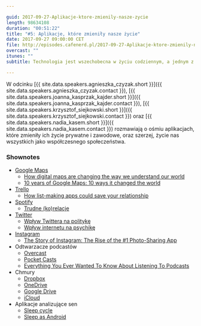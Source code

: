 ```yaml
---

guid: 2017-09-27-Aplikacje-ktore-zmienily-nasze-zycie
length: 98634108
duration: "00:51:22"
title: "#5: Aplikacje, które zmieniły nasze życie"
date: 2017-09-27 09:00:00 CET
file: http://episodes.cafenerd.pl/2017-09-27-Aplikacje-ktore-zmienily-nasze-zycie.mp3
overcast: ""
itunes: ""
subtitle: Technologia jest wszechobecna w życiu codziennym, a jednym z jej najczęstszych przejawów są używane przez nas aplikacje. Które z nich najbardziej zmieniły nasze życie?

---
```


W odcinku [{{ site.data.speakers.agnieszka_czyzak.short }}]({{ site.data.speakers.agnieszka_czyzak.contact }}), [{{ site.data.speakers.joanna_kasprzak_kajder.short }}]({{ site.data.speakers.joanna_kasprzak_kajder.contact }}), [{{ site.data.speakers.krzysztof_siejkowski.short }}]({{ site.data.speakers.krzysztof_siejkowski.contact }}) oraz [{{ site.data.speakers.nadia_kasem.short }}]({{ site.data.speakers.nadia_kasem.contact }}) rozmawiają o ośmiu aplikacjach, które zmieniły ich życie prywatne i zawodowe, oraz szerzej, życie nas wszystkich jako współczesnego społeczeństwa.

### Shownotes

* [Google Maps](https://www.google.pl/maps)
    - [How digital maps are changing the way we understand our world](https://www.theguardian.com/technology/2014/dec/02/how-digital-maps-changing-the-way-we-understand-world)
    - [10 years of Google Maps: 10 ways it changed the world](http://www.smh.com.au/digital-life/digital-life-news/10-years-of-google-maps-10-ways-it-changed-the-world-20150212-13d7wq.html)
* [Trello](https://trello.com/)
    - [How list-making apps could save your relationship](https://www.theguardian.com/technology/2017/jul/20/list-making-apps-could-save-relationship-managing-tasks-trello-wunderlist)
* [Spotify](http://spotify.com/)
    - [Trudne (ko)relacje](http://www.ziemianiczyja.pl/2013/07/spotify-thom-yorke-nigel-godrich-streaming/)
* [Twitter](https://twitter.com/)
    - [Wpływ Twittera na politykę](https://www.theguardian.com/technology/2016/jul/31/trash-talk-how-twitter-is-shaping-the-new-politics)
    - [Wpływ internetu na psychikę](http://www.newsweek.pl/styl-zycia/facebook-twitter-instagram-wplyw-internetu-na-psychike,artykuly,395700,1.html)
* [Instagram](https://www.instagram.com/)
    - [The Story of Instagram: The Rise of the #1 Photo-Sharing App](http://www.investopedia.com/articles/investing/102615/story-instagram-rise-1-photo0sharing-app.asp)
* Odtwarzacze podcastów 
    - [Overcast](https://overcast.fm/)
    - [Pocket Casts](https://www.shiftyjelly.com/pocketcasts/)
    - [Everything You Ever Wanted To Know About Listening To Podcasts](https://www.forbes.com/sites/sethporges/2015/01/15/everything-you-ever-wanted-to-know-about-listening-to-podcasts/#569c4cc22eb0)
* Chmury
    - [Dropbox](https://www.dropbox.com/)
    - [OneDrive](https://onedrive.live.com/)
    - [Google Drive](https://drive.google.com/)
    - [iCloud](https://www.icloud.com/)
* Aplikacje analizujące sen 
    - [Sleep cycle](https://www.sleepcycle.com/)
    - [Sleep as Android](https://play.google.com/store/apps/details?id=com.urbandroid.sleep&hl=en)

